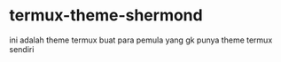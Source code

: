 # termux-theme-shermond
ini adalah theme termux buat para pemula yang gk punya theme termux sendiri
